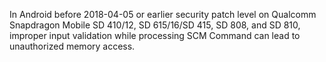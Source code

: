 In Android before 2018-04-05 or earlier security patch level on Qualcomm Snapdragon Mobile SD 410/12, SD 615/16/SD 415, SD 808, and SD 810, improper input validation while processing SCM Command can lead to unauthorized memory access.